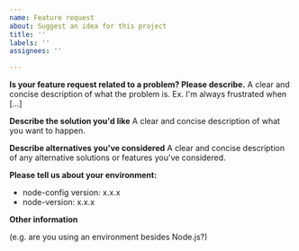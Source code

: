 ```yaml
---
name: Feature request
about: Suggest an idea for this project
title: ''
labels: ''
assignees: ''

---
```


**Is your feature request related to a problem? Please describe.**
A clear and concise description of what the problem is. Ex. I'm always frustrated when [...]

**Describe the solution you'd like**
A clear and concise description of what you want to happen.

**Describe alternatives you've considered**
A clear and concise description of any alternative solutions or features you've considered.

**Please tell us about your environment:**

 -  node-config version: x.x.x
 -  node-version: x.x.x
 
**Other information**

(e.g. are you using an environment besides Node.js?)

